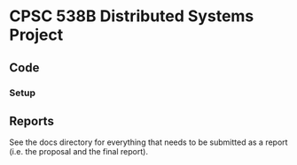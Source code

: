 # CPSC 538B Distributed Systems Project

## Code
### Setup


## Reports
See the docs directory for everything that needs to be submitted as a report (i.e.
the proposal and the final report).
